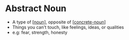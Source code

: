# Abstract Noun
* A type of [[noun]], opposite of [[concrete-noun]]
* Things you can't touch, like feelings, ideas, or qualities
* e.g: fear, strength, honesty

[//begin]: # "Autogenerated link references for markdown compatibility"
[noun]: noun "Noun"
[concrete-noun]: concrete-noun "Concrete Noun"
[//end]: # "Autogenerated link references"